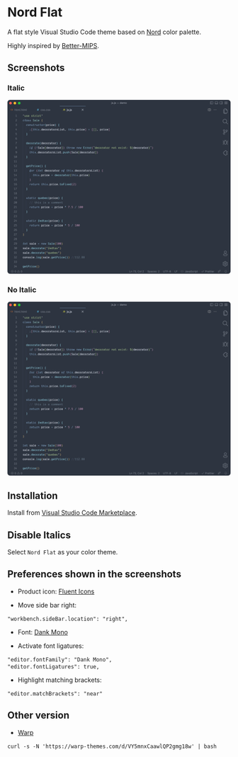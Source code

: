 # Nord Flat

A flat style Visual Studio Code theme based on [Nord](https://github.com/arcticicestudio/nord-visual-studio-code) color palette.

Highly inspired by [Better-MIPS](https://github.com/vasilescur/vscode-Better-MIPS).

## Screenshots

### Italic

![italic](/images/preview-italic.png)

### No Italic

![No italic](/images/preview.png)

## Installation

Install from [Visual Studio Code Marketplace](https://marketplace.visualstudio.com/items?itemName=3ash.nord-flat).

## Disable Italics

Select `Nord Flat` as your color theme.

## Preferences shown in the screenshots

- Product icon: [Fluent Icons](https://marketplace.visualstudio.com/items?itemName=miguelsolorio.fluent-icons)

- Move side bar right:

```
"workbench.sideBar.location": "right",
```

- Font: [Dank Mono](https://dank.sh/)

- Activate font ligatures:

```
"editor.fontFamily": "Dank Mono",
"editor.fontLigatures": true,
```

- Highlight matching brackets:

```
"editor.matchBrackets": "near"
```

## Other version

- [Warp](https://www.warp.dev/)

```
curl -s -N 'https://warp-themes.com/d/VY5mnxCaawlQP2gmg18w' | bash
```
